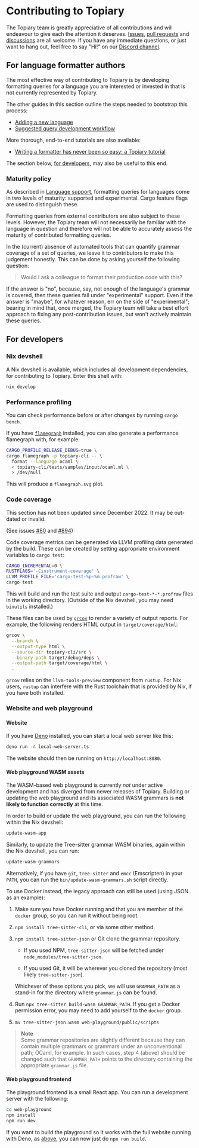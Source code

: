 # Contributing to Topiary

The Topiary team is greatly appreciative of all contributions and will
endeavour to give each the attention it deserves. [Issues](https://github.com/tweag/topiary/issues),
[pull requests](https://github.com/tweag/topiary/pulls) and
[discussions](https://github.com/tweag/topiary/discussions) are all
welcome. If you have any immediate questions, or just want to hang out,
feel free to say "Hi!" on our [Discord channel][discord].

## For language formatter authors

The most effective way of contributing to Topiary is by developing
formatting queries for a language you are interested or invested in that
is not currently represented by Topiary.

The other guides in this section outline the steps needed to bootstrap
this process:

- [Adding a new language](adding-a-new-language.md)
- [Suggested query development workflow](suggested-workflow.md)

More thorough, end-to-end tutorials are also available:

- [Writing a formatter has never been so easy: a Topiary
  tutorial](yann-tutorial.md)

The section below, [for developers](#for-developers), may also be useful
to this end.

### Maturity policy

As described in [Language support](../reference/language-support.md),
formatting queries for languages come in two levels of maturity:
supported and experimental. Cargo feature flags are used to distinguish
these.

Formatting queries from external contributors are also subject to these
levels. However, the Topiary team will not necessarily be familiar with
the language in question and therefore will not be able to accurately
assess the maturity of contributed formatting queries.

In the (current) absence of automated tools that can quantify grammar
coverage of a set of queries, we leave it to contributors to make this
judgement honestly. This can be done by asking yourself the following
question:

> Would I ask a colleague to format their production code with this?

If the answer is "no", because, say, not enough of the language's
grammar is covered, then these queries fall under "experimental"
support. Even if the answer is "maybe", for whatever reason, err on the
side of "experimental"; bearing in mind that, once merged, the Topiary
team will take a best effort approach to fixing any post-contribution
issues, but won't actively maintain these queries.

## For developers

### Nix devshell

A Nix devshell is available, which includes all development
dependencies, for contributing to Topiary. Enter this shell with:

```sh
nix develop
```

### Performance profiling

You can check performance before or after changes by running `cargo
bench`.

If you have [`flamegraph`](https://github.com/flamegraph-rs/flamegraph)
installed, you can also generate a performance flamegraph with, for
example:

```sh
CARGO_PROFILE_RELEASE_DEBUG=true \
cargo flamegraph -p topiary-cli -- \
  format --language ocaml \
  < topiary-cli/tests/samples/input/ocaml.ml \
  > /dev/null
```

This will produce a `flamegraph.svg` plot.

### Code coverage

<div class="warning">
This section has not been updated since December 2022. It may be
out-dated or invalid.

(See issues [#80](https://github.com/tweag/topiary/issues/80) and
[#894](https://github.com/tweag/topiary/issues/894))
</div>

Code coverage metrics can be generated via LLVM profiling data generated
by the build. These can be created by setting appropriate environment
variables to `cargo test`:

```sh
CARGO_INCREMENTAL=0 \
RUSTFLAGS='-Cinstrument-coverage' \
LLVM_PROFILE_FILE='cargo-test-%p-%m.profraw' \
cargo test
```

This will build and run the test suite and output
`cargo-test-*-*.profraw` files in the working directory. (Outside of the
Nix devshell, you may need `binutils` installed.)

These files can be used by [`grcov`](https://github.com/mozilla/grcov)
to render a variety of output reports. For example, the following
renders HTML output in `target/coverage/html`:

```sh
grcov \
  --branch \
  --output-type html \
  --source-dir topiary-cli/src \
  --binary-path target/debug/deps \
  --output-path target/coverage/html \
  .
```

<div class="warning">

`grcov` relies on the `llvm-tools-preview` component from `rustup`. For
Nix users, `rustup` can interfere with the Rust toolchain that is
provided by Nix, if you have both installed.

</div>

### Website and web playground

#### Website

If you have [Deno](https://deno.land/) installed, you can start a local
web server like this:

```sh
deno run -A local-web-server.ts
```

The website should then be running on `http://localhost:8080`.

#### Web playground WASM assets

<div class="warning">

The WASM-based web playground is currently _not_ under active
development and has diverged from newer releases of Topiary. Building or
updating the web playground and its associated WASM grammars is **not
likely to function correctly** at this time.

</div>

In order to build or update the web playground, you can run the
following within the Nix devshell:

```sh
update-wasm-app
```

Similarly, to update the Tree-sitter grammar WASM binaries, again within
the Nix devshell, you can run:

```sh
update-wasm-grammars
```

Alternatively, if you have `git`, `tree-sitter` and `emcc` (Emscripten)
in your `PATH`, you can run the `bin/update-wasm-grammars.sh` script
directly.

To use Docker instead, the legacy approach can still be used (using JSON
as an example):

1. Make sure you have Docker running and that you are member of the
   `docker` group, so you can run it without being root.

2. `npm install tree-sitter-cli`, or via some other method.

3. `npm install tree-sitter-json` or Git clone the grammar repository.

   - If you used NPM, `tree-sitter-json` will be fetched under
     `node_modules/tree-sitter-json`.

   - If you used Git, it will be wherever you cloned the repository
     (most likely `tree-sitter-json`).

   Whichever of these options you pick, we will use `GRAMMAR_PATH` as a
   stand-in for the directory where `grammar.js` can be found.

4. Run `npx tree-sitter build-wasm GRAMMAR_PATH`. If you get a Docker
   permission error, you may need to add yourself to the `docker` group.

5. `mv tree-sitter-json.wasm web-playground/public/scripts`

> **Note**\
> Some grammar repositories are slightly different because they can
> contain multiple grammars or grammars under an unconventional path;
> OCaml, for example. In such cases, step 4 (above) should be changed
> such that `GRAMMAR_PATH` points to the directory containing the
> appropriate `grammar.js` file.

#### Web playground frontend

The playground frontend is a small React app. You can run a development
server with the following:

```sh
cd web-playground
npm install
npm run dev
```

If you want to build the playground so it works with the full website
running with Deno, as [above](#website), you can now just do `npm run
build`.

<!-- Links -->
[discord]: https://discord.gg/FSnkvNyyzC

